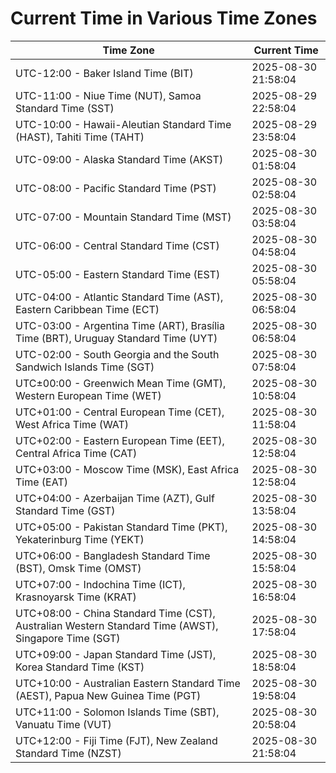 # Current Time in Various Time Zones

| Time Zone | Current Time |
|-----------|--------------|
| UTC-12:00 - Baker Island Time (BIT) | 2025-08-30 21:58:04 |
| UTC-11:00 - Niue Time (NUT), Samoa Standard Time (SST) | 2025-08-29 22:58:04 |
| UTC-10:00 - Hawaii-Aleutian Standard Time (HAST), Tahiti Time (TAHT) | 2025-08-29 23:58:04 |
| UTC-09:00 - Alaska Standard Time (AKST) | 2025-08-30 01:58:04 |
| UTC-08:00 - Pacific Standard Time (PST) | 2025-08-30 02:58:04 |
| UTC-07:00 - Mountain Standard Time (MST) | 2025-08-30 03:58:04 |
| UTC-06:00 - Central Standard Time (CST) | 2025-08-30 04:58:04 |
| UTC-05:00 - Eastern Standard Time (EST) | 2025-08-30 05:58:04 |
| UTC-04:00 - Atlantic Standard Time (AST), Eastern Caribbean Time (ECT) | 2025-08-30 06:58:04 |
| UTC-03:00 - Argentina Time (ART), Brasília Time (BRT), Uruguay Standard Time (UYT) | 2025-08-30 06:58:04 |
| UTC-02:00 - South Georgia and the South Sandwich Islands Time (SGT) | 2025-08-30 07:58:04 |
| UTC±00:00 - Greenwich Mean Time (GMT), Western European Time (WET) | 2025-08-30 10:58:04 |
| UTC+01:00 - Central European Time (CET), West Africa Time (WAT) | 2025-08-30 11:58:04 |
| UTC+02:00 - Eastern European Time (EET), Central Africa Time (CAT) | 2025-08-30 12:58:04 |
| UTC+03:00 - Moscow Time (MSK), East Africa Time (EAT) | 2025-08-30 12:58:04 |
| UTC+04:00 - Azerbaijan Time (AZT), Gulf Standard Time (GST) | 2025-08-30 13:58:04 |
| UTC+05:00 - Pakistan Standard Time (PKT), Yekaterinburg Time (YEKT) | 2025-08-30 14:58:04 |
| UTC+06:00 - Bangladesh Standard Time (BST), Omsk Time (OMST) | 2025-08-30 15:58:04 |
| UTC+07:00 - Indochina Time (ICT), Krasnoyarsk Time (KRAT) | 2025-08-30 16:58:04 |
| UTC+08:00 - China Standard Time (CST), Australian Western Standard Time (AWST), Singapore Time (SGT) | 2025-08-30 17:58:04 |
| UTC+09:00 - Japan Standard Time (JST), Korea Standard Time (KST) | 2025-08-30 18:58:04 |
| UTC+10:00 - Australian Eastern Standard Time (AEST), Papua New Guinea Time (PGT) | 2025-08-30 19:58:04 |
| UTC+11:00 - Solomon Islands Time (SBT), Vanuatu Time (VUT) | 2025-08-30 20:58:04 |
| UTC+12:00 - Fiji Time (FJT), New Zealand Standard Time (NZST) | 2025-08-30 21:58:04 |
